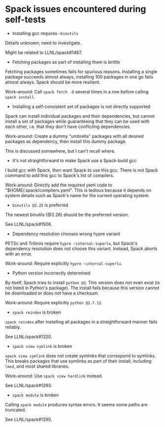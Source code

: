 # Spack issues encountered during self-tests

* Installing gcc requires `~binutils`

Details unknown; need to investigate.

Might be related to LLNL/spack#1487.

* Fetching packages as part of installing them is brittle

Fetching packages sometimes fails for spurious reasons. Installing a
single package succeeds almost always, installing 100 packages in one
go fails almost always. Spack should be more resilient.

Work-around: Call `spack fetch -D` several times in a row before
calling `spack install`.

* Installing a self-consistent set of packages is not directly
  supported

Spack can install individual packages and their dependencies, but
cannot install a set of packages while guaranteeing that they can be
used with each other, i.e. that they don't have conflicting
dependencies.

Work-around: Create a dummy "umbrella" packages with all desired
packages as dependency, then install this dummy package.

This is discussed somewhere, but I can't recall where.

* It's not straightforward to make Spack use a Spack-build gcc

I build gcc with Spack, then want Spack to use this gcc. There is not
Spack command to add this gcc to Spack's list of compilers.

Work-around: Directly add the required yaml code to
"$HOME/.spack/compilers.yaml". This is tedious because it depends on
system details such as Spack's name for the current operating system.

* `binutils @2.25` is preferred

The newest binutils (@2.26) should be the preferred version.

See LLNL/spack#1506.

* Dependency resolution chooses wrong hypre variant

PETSc and Trilinos require `hypre ~internal-superlu`, but Spack's
dependency resolution does not choose this variant. Instead, Spack
aborts with an error.

Work-around: Require explicitly `hypre ~internal-superlu`.

* Python version incorrectly determined

By itself, Spack tries to install `python @2`. This version does not
even exist (is not listed in Python's package). The install fails
because this version cannot be downloaded or does not have a checksum.

Work-around: Require explicitly `python @2.7.12`.

* `spack reindex` is broken

`spack reindex` after installing all packages in a straightforward
manner fails reliably.

See LLNL/spack#1320.

* `spack view symlink` is broken

`spack view symlink` does not create symlinks that correspond to
symlinks. This breaks packages that use symlinks as part of their
install, including `lmod`, and most shared libraries.

Work-around: Use `spack view hardlink` instead.

See LLNL/spack#1293.

* `spack module` is broken

Calling `spack module` produces syntax errors. It seems some paths are
truncated.

See LLNL/spack#1290.
